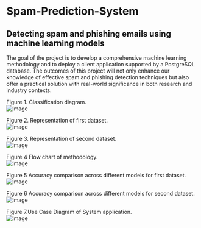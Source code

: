 # Spam-Prediction-System
## Detecting spam and phishing emails using machine learning models

The goal of the project is to develop a comprehensive machine learning methodology and to deploy a client application supported by a PostgreSQL database. The outcomes of this project will not only enhance our knowledge of effective spam and phishing detection techniques but also offer a practical solution with real-world significance in both research and industry contexts.

Figure 1. Classification diagram.                                                                     
![image](https://github.com/user-attachments/assets/01ad9d16-18f2-4cb9-aaa9-c9eb67d2502b)

Figure 2. Representation of first dataset.                                
![image](https://github.com/user-attachments/assets/449faa2b-fe45-4192-9ecb-001839c0c51b)


Figure 3. Representation of second dataset.                  
![image](https://github.com/user-attachments/assets/5a978a5d-18be-4de4-8c38-c2a5a08f81e3)


Figure 4 Flow chart of methodology.                   
![image](https://github.com/user-attachments/assets/b89d384d-ae31-405a-9308-50fa3daee135)


Figure 5 Accuracy comparison across different models for first dataset.                                 
![image](https://github.com/user-attachments/assets/3866f4f6-0a96-4794-b7d4-b41ff0c5509b)


Figure 6 Accuracy comparison across different models for second dataset.                     
![image](https://github.com/user-attachments/assets/99815b1e-b9dc-4d47-ae57-d64f2428d6d7)


Figure 7.Use Case Diagram of System application.                              
![image](https://github.com/user-attachments/assets/7e49d652-ca59-4be9-9fe1-e9a62d32b2df)
